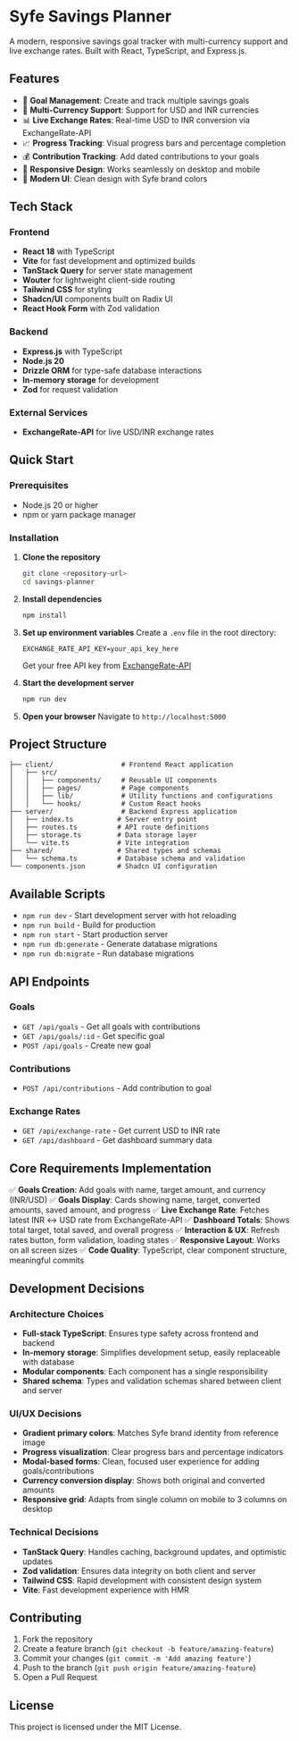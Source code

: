 # Syfe Savings Planner

A modern, responsive savings goal tracker with multi-currency support and live exchange rates. Built with React, TypeScript, and Express.js.

## Features

- 🎯 **Goal Management**: Create and track multiple savings goals
- 💱 **Multi-Currency Support**: Support for USD and INR currencies
- 📊 **Live Exchange Rates**: Real-time USD to INR conversion via ExchangeRate-API
- 📈 **Progress Tracking**: Visual progress bars and percentage completion
- 💰 **Contribution Tracking**: Add dated contributions to your goals
- 📱 **Responsive Design**: Works seamlessly on desktop and mobile
- 🎨 **Modern UI**: Clean design with Syfe brand colors

## Tech Stack

### Frontend
- **React 18** with TypeScript
- **Vite** for fast development and optimized builds
- **TanStack Query** for server state management
- **Wouter** for lightweight client-side routing
- **Tailwind CSS** for styling
- **Shadcn/UI** components built on Radix UI
- **React Hook Form** with Zod validation

### Backend
- **Express.js** with TypeScript
- **Node.js 20**
- **Drizzle ORM** for type-safe database interactions
- **In-memory storage** for development
- **Zod** for request validation

### External Services
- **ExchangeRate-API** for live USD/INR exchange rates

## Quick Start

### Prerequisites
- Node.js 20 or higher
- npm or yarn package manager

### Installation

1. **Clone the repository**
   ```bash
   git clone <repository-url>
   cd savings-planner
   ```

2. **Install dependencies**
   ```bash
   npm install
   ```

3. **Set up environment variables**
   Create a `.env` file in the root directory:
   ```env
   EXCHANGE_RATE_API_KEY=your_api_key_here
   ```

   Get your free API key from [ExchangeRate-API](https://app.exchangerate-api.com/sign-up)

4. **Start the development server**
   ```bash
   npm run dev
   ```

5. **Open your browser**
   Navigate to `http://localhost:5000`

## Project Structure

```
├── client/                 # Frontend React application
│   ├── src/
│   │   ├── components/     # Reusable UI components
│   │   ├── pages/          # Page components
│   │   ├── lib/            # Utility functions and configurations
│   │   └── hooks/          # Custom React hooks
├── server/                 # Backend Express application
│   ├── index.ts           # Server entry point
│   ├── routes.ts          # API route definitions
│   ├── storage.ts         # Data storage layer
│   └── vite.ts            # Vite integration
├── shared/                # Shared types and schemas
│   └── schema.ts          # Database schema and validation
└── components.json        # Shadcn UI configuration
```

## Available Scripts

- `npm run dev` - Start development server with hot reloading
- `npm run build` - Build for production
- `npm run start` - Start production server
- `npm run db:generate` - Generate database migrations
- `npm run db:migrate` - Run database migrations

## API Endpoints

### Goals
- `GET /api/goals` - Get all goals with contributions
- `GET /api/goals/:id` - Get specific goal
- `POST /api/goals` - Create new goal

### Contributions
- `POST /api/contributions` - Add contribution to goal

### Exchange Rates
- `GET /api/exchange-rate` - Get current USD to INR rate
- `GET /api/dashboard` - Get dashboard summary data

## Core Requirements Implementation

✅ **Goals Creation**: Add goals with name, target amount, and currency (INR/USD)
✅ **Goals Display**: Cards showing name, target, converted amounts, saved amount, and progress
✅ **Live Exchange Rate**: Fetches latest INR ↔ USD rate from ExchangeRate-API
✅ **Dashboard Totals**: Shows total target, total saved, and overall progress
✅ **Interaction & UX**: Refresh rates button, form validation, loading states
✅ **Responsive Layout**: Works on all screen sizes
✅ **Code Quality**: TypeScript, clear component structure, meaningful commits

## Development Decisions

### Architecture Choices
- **Full-stack TypeScript**: Ensures type safety across frontend and backend
- **In-memory storage**: Simplifies development setup, easily replaceable with database
- **Modular components**: Each component has a single responsibility
- **Shared schema**: Types and validation schemas shared between client and server

### UI/UX Decisions
- **Gradient primary colors**: Matches Syfe brand identity from reference image
- **Progress visualization**: Clear progress bars and percentage indicators
- **Modal-based forms**: Clean, focused user experience for adding goals/contributions
- **Currency conversion display**: Shows both original and converted amounts
- **Responsive grid**: Adapts from single column on mobile to 3 columns on desktop

### Technical Decisions
- **TanStack Query**: Handles caching, background updates, and optimistic updates
- **Zod validation**: Ensures data integrity on both client and server
- **Tailwind CSS**: Rapid development with consistent design system
- **Vite**: Fast development experience with HMR

## Contributing

1. Fork the repository
2. Create a feature branch (`git checkout -b feature/amazing-feature`)
3. Commit your changes (`git commit -m 'Add amazing feature'`)
4. Push to the branch (`git push origin feature/amazing-feature`)
5. Open a Pull Request

## License

This project is licensed under the MIT License.